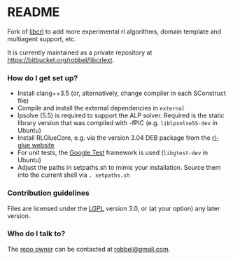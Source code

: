 # README #

Fork of [libcrl](http://code.google.com/p/libcrl/) to add more experimental rl algorithms, domain template and multiagent support, etc.

It is currently maintained as a private repository at https://bitbucket.org/robbel/libcrlext.

### How do I get set up? ###

* Install clang++3.5 (or, alternatively, change compiler in each SConstruct file)
* Compile and install the external dependencies in `external`
* lpsolve (5.5) is required to support the ALP solver. Required is the static library version that was compiled with -fPIC (e.g. `liblpsolve55-dev` in Ubuntu)
* Install RLGlueCore, e.g. via the version 3.04 DEB package from the [rl-glue website](https://code.google.com/p/rl-glue-ext/wiki/RLGlueCore)
* For unit tests, the [Google Test](http://code.google.com/p/googletest) framework is used (`libgtest-dev` in Ubuntu)
* Adjust the paths in setpaths.sh to mimic your installation. Source them into the current shell via `. setpaths.sh`

### Contribution guidelines ###

Files are licensed under the [LGPL](http://www.gnu.org/licenses/lgpl) version 3.0, or (at your option) any later version.

### Who do I talk to? ###

The [repo owner](https://bitbucket.org/robbel) can be contacted at [robbel@gmail.com](mailto:robbel@gmail.com).